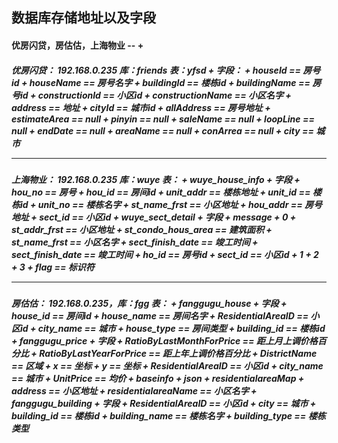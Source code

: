 **数据库存储地址以及字段**
--
<h4>优房闪贷，房估估，上海物业
--
+ <h5>优房闪贷：
192.168.0.235 库：friends 表：yfsd
+ 字段：
    + houseId  == 房号id
    + houseName  ==  房号名字
    + buildingId == 楼栋id
    + buildingName  == 房号id
    + constructionId   == 小区id
    + constructionName  ==  小区名字
    + address  ==  地址
    + cityId  ==  城市id
    + allAddress  ==  房号地址
    + estimateArea  ==  null
    + pinyin  ==  null
    + saleName  ==  null
    + loopLine  ==  null
    + endDate  ==  null
    + areaName  ==  null
    + conArrea  ==  null
    + city  ==  城市
    
---
<h5>上海物业：
192.168.0.235 库：wuye 表：
+ wuye_house_info
+ 字段
    + hou_no  ==  房号
    + hou_id  ==  房间id
    + unit_addr  ==  楼栋地址
    + unit_id  ==  楼栋id
    + unit_no  ==  楼栋名字
    + st_name_frst  ==  小区地址
    + hou_addr  ==  房号地址
    + sect_id  ==  小区id
+ wuye_sect_detail
+ 字段
    + message
        + 0
            + st_addr_frst  ==  小区地址
            + st_condo_hous_area  ==  建筑面积
            + st_name_frst  ==  小区名字
            + sect_finish_date  ==  竣工时间
            + sect_finish_date  ==  竣工时间
            + ho_id  ==  房号id
            + sect_id  ==  小区id
        + 1
        + 2
        + 3
    + flag  ==  标识符
    
---
<h5>房估估：
192.168.0.235，库：fgg 表：
+ fanggugu_house
+ 字段
    + house_id  ==  房间id                
    + house_name  ==  房间名字
    + ResidentialAreaID  ==  小区id
    + city_name  ==  城市
    + house_type  ==  房间类型
    + building_id  ==  楼栋id
+ fanggugu_price
+ 字段
    + RatioByLastMonthForPrice  == 距上月上调价格百分比
    + RatioByLastYearForPrice  == 距上年上调价格百分比
    + DistrictName  == 区域
    + x  == 坐标
    + y  == 坐标
    + ResidentialAreaID  == 小区id
    + city_name  == 城市
    + UnitPrice  == 均价
    + baseinfo
        + json
            + residentialareaMap
                + address == 小区地址
                + residentialareaName == 小区名字
+ fanggugu_building
+ 字段
    + ResidentialAreaID  == 小区id
    + city  == 城市
    + building_id  == 楼栋id
    + building_name  == 楼栋名字
    + building_type  == 楼栋类型





